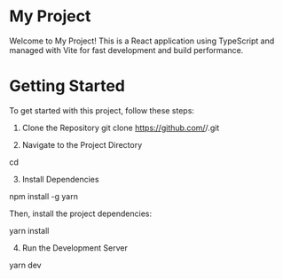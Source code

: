 # My Project

Welcome to My Project! This is a React application using TypeScript and managed with Vite for fast development and build performance.

# Getting Started

To get started with this project, follow these steps:

1. Clone the Repository
   git clone https://github.com/<username>/<repo-name>.git

2. Navigate to the Project Directory

cd <repo-name>

3. Install Dependencies

npm install -g yarn

Then, install the project dependencies:

yarn install

4. Run the Development Server

yarn dev
